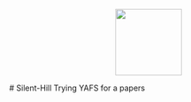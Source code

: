 <p align="center">
  <img src="[https://github.com/Hung4865.png](https://www.google.com/url?sa=i&url=https%3A%2F%2Fwww.treehugger.com%2Ftypes-fog-you-didnt-know-had-names-4869285&psig=AOvVaw3crPUrJGiPr25e-nPtda4n&ust=1758814824022000&source=images&cd=vfe&opi=89978449&ved=0CBUQjRxqFwoTCNCwwsXe8Y8DFQAAAAAdAAAAABAU)" width="120" />
</p>
# Silent-Hill
Trying YAFS for a papers

